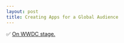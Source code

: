 ```yaml
---
layout: post
title: Creating Apps for a Global Audience
---
```


✅ <a href="https://developer.apple.com/videos/play/wwdc2018/201/">On WWDC stage.</a>
